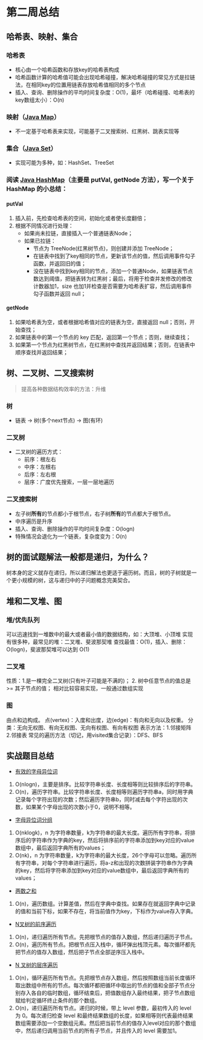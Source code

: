 # 第二周总结


## 哈希表、映射、集合

### 哈希表
* 核心由一个哈希函数和存放key的哈希表构成
* 哈希函数计算的哈希值可能会出现哈希碰撞，解决哈希碰撞的常见方式是拉链法，在相同key的位置用链表存放哈希值相同的多个节点
* 插入、查询、删除操作的平均时间复杂度：O(1)，最坏（哈希碰撞、哈希表的key数组太小）：O(n)

### 映射（[Java Map](https://docs.oracle.com/en/java/javase/12/docs/api/java.base/java/util/Map.html)）
* 不一定基于哈希表来实现，可能基于二叉搜索树、红黑树、跳表实现等

### 集合（[Java Set](https://docs.oracle.com/en/java/javase/12/docs/api/java.base/java/util/Set.html)）
* 实现可能为多种，如：HashSet、TreeSet

### 阅读 [Java HashMap](https://hg.openjdk.java.net/jdk8/jdk8/jdk/file/687fd7c7986d/src/share/classes/java/util/HashMap.java)（主要是 putVal, getNode 方法），写一个关于 HashMap 的小总结：

#### putVal
1. 插入前，先检查哈希表的空间，初始化或者使长度翻倍；
2. 根据不同情况进行处理：
	- 如果尚未拉链，直接插入一个普通链表Node；
	- 如果已拉链：
		- 节点为 TreeNode(红黑树节点)，则创建并添加 TreeNode；
		- 在链表中找到了key相同的节点，更新该节点的值，然后调用事件勾子函数，并返回旧的值；
		- 没在链表中找到key相同的节点，添加一个普通Node，如果链表节点数达到阈值，把链表转为红黑树；最后，将用于检查并发修改的修改计数器加1，size 也加1并检查是否需要为哈希表扩容，然后调用事件勾子函数并返回 null；

#### getNode
1. 如果哈希表为空，或者根据哈希值对应的链表为空，直接返回 null；否则，开始查找；
2. 如果链表中的第一个节点的 key 匹配，返回第一个节点；否则，继续查找；
3. 如果第一个节点为红黑树节点，在红黑树中查找并返回结果；否则，在链表中顺序查找并返回结果；


## 树、二叉树、二叉搜索树

> 提高各种数据结构效率的方法：升维

### 树
* 链表 -> 树(多个next节点) -> 图(有环)

### 二叉树
* 二叉树的遍历方式：
	- 前序：根左右
	- 中序：左根右
	- 后序：左右根
	- 层序：广度优先搜索，一层一层地遍历

### 二叉搜索树
* 左子树**所有**的节点都小于根节点，右子树**所有**的节点都大于根节点。
* 中序遍历是升序
* 插入、查询、删除操作的平均时间复杂度：O(logn)
* 特殊情况会退化为一个链表，复杂度变为：O(n)


## 树的面试题解法一般都是递归，为什么？
树本身的定义就存在递归，所以递归解法也更适于遍历树。而且，树的子树就是一个更小规模的树，这与递归中的子问题概念完美契合。



## 堆和二叉堆、图

### 堆/优先队列
可以迅速找到一堆数中的最大或者最小值的数据结构，如：大顶堆、小顶堆
实现有很多种，最常见的堆：二叉堆、斐波那契堆
查找最值：O(1)，插入、删除：O(logn)，斐波那契堆可以达到 O(1)

### 二叉堆
性质：1.是一棵完全二叉树(只有叶子可能是不满的)； 2. 树中任意节点的值总是 >= 其子节点的值；
相对比较容易实现，一般通过数组实现

### 图
由点和边构成。
点(vertex)：入度和出度，边(edge)：有向和无向以及权重。
分类：无向无权图、有向无权图、无向有权图、有向有权图
表示方法：1.邻接矩阵 2.邻接表
常见的遍历方法（切记，用visited集合记录）：DFS、BFS







## 实战题目总结

* [有效的字母异位词](https://leetcode-cn.com/problems/valid-anagram/)
1. O(nlogn)，主要是排序。比较字符串长度、长度相等则比较排序后的字符串。
2. O(n)，遍历字符串。比较字符串长度、长度相等则遍历字符串a，同时用字典记录每个字符出现的次数；然后遍历字符串b，同时减去每个字符出现的次数，如果某个字母出现的次数小于0，说明不相等。

* [字母异位词分组](https://leetcode-cn.com/problems/group-anagrams/)
1. O(nklogk)，n 为字符串数量，k为字符串的最大长度。遍历所有字符串，将排序后的字符串作为字典的key，然后将排序前的字符串添加到key对应的value数组中，最后返回字典所有的values；
2. O(nk)，n 为字符串数量，k为字符串的最大长度，26个字母可以忽略。遍历所有字符串，对每个字符串进行遍历，将a-z和出现的次数拼装字符串作为字典的key，然后将字符串添加到key对应的value数组中，最后返回字典所有的values；

* [两数之和](https://leetcode-cn.com/problems/two-sum/)
1. O(n)，遍历数组。计算差值，然后在字典中查找。如果存在就返回字典中记录的值和当前下标，如果不存在，将当前值作为key，下标作为value存入字典。

* [N叉树的前序遍历](https://leetcode-cn.com/problems/n-ary-tree-preorder-traversal/)
1. O(n)，递归遍历所有节点。先把根节点的值存入数组，然后递归遍历子节点。
2. O(n)，遍历所有节点。把根节点压入栈中，循环弹出栈顶元素。每次循环都先把节点的值存入数组，然后把子节点全部逆序压入栈中。

* [N 叉树的层序遍历](https://leetcode-cn.com/problems/n-ary-tree-level-order-traversal/)
1. O(n)，循环遍历所有节点。先把根节点存入数组，然后按照数组当前长度循环取出数组中所有的节点。每次循环都把循环中取出的节点的值和全部子节点分别存入各自的临时数组，循环结束后，把值数组存入最终结果，把子节点数组赋给判定循环终止条件的那个数组。
2. O(n)，递归遍历所有节点。递归的时候，带上 level 参数，最初传入的 level 为 0。每次递归检查 level 和最终结果数组的长度，如果相等则代表最终结果数组需要添加一个空数组元素。然后把当前节点的值存入level对应的那个数组中，然后递归调用当前节点的所有子节点，并且传入的 level 需要加1。






